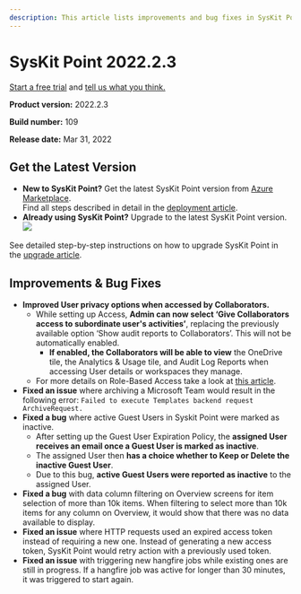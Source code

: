 ```yaml
---
description: This article lists improvements and bug fixes in SysKit Point version 2022.2.3
---
```


# SysKit Point 2022.2.3

[Start a free trial](https://www.syskit.com/products/point/free-trial/) and [tell us what you think.](https://www.syskit.com/company/contact-us/)

**Product version:** 2022.2.3

**Build number:** 109

**Release date:** Mar 31, 2022

## Get the Latest Version

* **New to SysKit Point?** Get the latest SysKit Point version from [Azure Marketplace](https://azuremarketplace.microsoft.com/en-us/marketplace/apps/syskitltd.syskit\_point).\
  Find all steps described in detail in the [deployment article](../../set-up-point-data-center/deployment/deploy-syskit-point.md).
* **Already using SysKit Point?** Upgrade to the latest SysKit Point version.\
  [![](https://aka.ms/deploytoazurebutton)](https://portal.azure.com/#create/Microsoft.Template/uri/https%3A%2F%2Fsyskitassetsstorage.blob.core.windows.net%2Fpoint%2FARMTemplates%2FPointUpdateDeploy%2FPointUpdateTemplate.json)

See detailed step-by-step instructions on how to upgrade SysKit Point in the [upgrade article](../../set-up-point-data-center/deployment/upgrade-syskit-point.md).

## Improvements & Bug Fixes

* **Improved User privacy options when accessed by Collaborators.**
  * While setting up Access, **Admin can now select ‘Give Collaborators access to subordinate user's activities’**, replacing the previously available option ‘Show audit reports to Collaborators’. This will not be automatically enabled.
    * **If enabled, the Collaborators will be able to view** the OneDrive tile, the Analytics & Usage tile, and Audit Log Reports when accessing User details or workspaces they manage.
  * For more details on Role-Based Access take a look at [this article](../../configuration/enable-role-based-access.md).
* **Fixed an issue** where archiving a Microsoft Team would result in the following error: `Failed to execute Templates backend request ArchiveRequest.`
* **Fixed a bug** where active Guest Users in Syskit Point were marked as inactive.
  * After setting up the Guest User Expiration Policy, the **assigned User receives an email once a Guest User is marked as inactive**.
  * The assigned User then **has a choice whether to Keep or Delete the inactive Guest User**.
  * Due to this bug, **active Guest Users were reported as inactive** to the assigned User.
* **Fixed a bug** with data column filtering on Overview screens for item selection of more than 10k items. When filtering to select more than 10k items for any column on Overview, it would show that there was no data available to display.
* **Fixed an issue** where HTTP requests used an expired access token instead of requiring a new one. Instead of generating a new access token, SysKit Point would retry action with a previously used token.
* **Fixed an issue** with triggering new hangfire jobs while existing ones are still in progress. If a hangfire job was active for longer than 30 minutes, it was triggered to start again.
